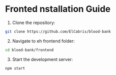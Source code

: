 # Fronted nstallation Guide

1. Clone the repository:
```bash
git clone https://github.com/ElCabris/blood-bank
```
2. Navigate to eh frontend folder:
```bash
cd blood-bank/frontend
```
3. Start the development server:
```bash
npm start
```

